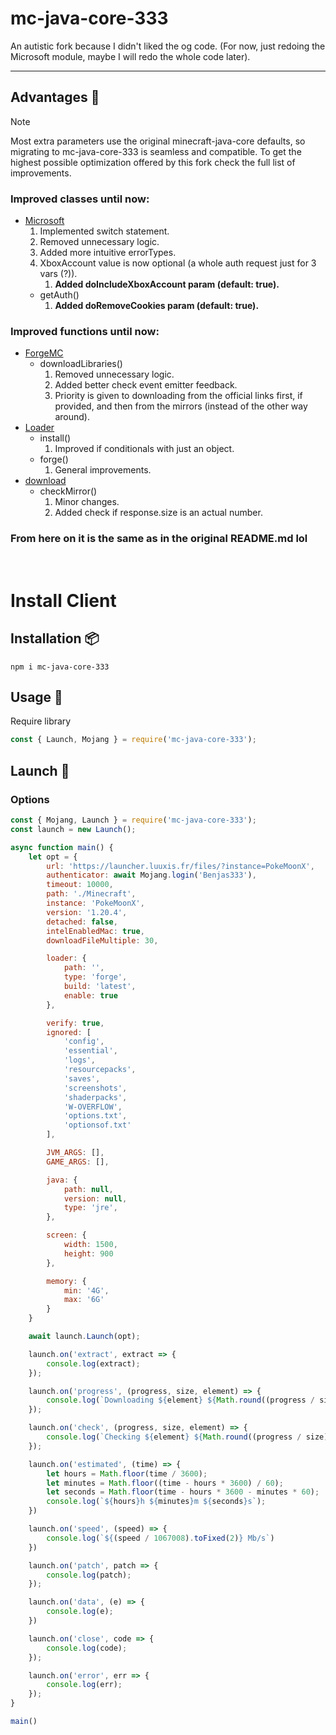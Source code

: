 # mc-java-core-333
An autistic fork because I didn't liked the og code.
(For now, just redoing the Microsoft module, maybe I will redo the whole code later).

---
## Advantages :dizzy:
> [!NOTE]
> Most extra parameters use the original minecraft-java-core defaults, so migrating to mc-java-core-333 is seamless and compatible. To get the highest possible optimization offered by this fork check the full list of improvements.

### Improved classes until now:
- [Microsoft](src/Authenticator/Microsoft.ts)
    1. Implemented switch statement.
    2. Removed unnecessary logic.
    3. Added more intuitive errorTypes.
    4. XboxAccount value is now optional (a whole auth request just for 3 vars (?)).
        1. **Added doIncludeXboxAccount param (default: true).**
    - getAuth()
        1. **Added doRemoveCookies param (default: true).**

### Improved functions until now:
- [ForgeMC](src/Minecraft-Loader/loader/forge/forge.ts)
    - downloadLibraries()
        1. Removed unnecessary logic.
        2. Added better check event emitter feedback.
        3. Priority is given to downloading from the official links first, if provided, and then from the mirrors (instead of the other way around).
- [Loader](src/Minecraft-Loader/index.ts)
    - install()
        1. Improved if conditionals with just an object.
    - forge()
        1. General improvements.
- [download](src\utils\Downloader.ts)
    - checkMirror()
        1. Minor changes.
        2. Added check if response.size is an actual number.

### From here on it is the same as in the original README.md lol
<br>

# Install Client

## Installation :package:
```npm
npm i mc-java-core-333
```

## Usage :triangular_flag_on_post:
Require library
```javascript
const { Launch, Mojang } = require('mc-java-core-333');
```

## Launch :rocket:
### Options
```javascript
const { Mojang, Launch } = require('mc-java-core-333');
const launch = new Launch();

async function main() {
    let opt = {
        url: 'https://launcher.luuxis.fr/files/?instance=PokeMoonX',
        authenticator: await Mojang.login('Benjas333'),
        timeout: 10000,
        path: './Minecraft',
        instance: 'PokeMoonX',
        version: '1.20.4',
        detached: false,
        intelEnabledMac: true,
        downloadFileMultiple: 30,

        loader: {
            path: '',
            type: 'forge',
            build: 'latest',
            enable: true
        },

        verify: true,
        ignored: [
            'config',
            'essential',
            'logs',
            'resourcepacks',
            'saves',
            'screenshots',
            'shaderpacks',
            'W-OVERFLOW',
            'options.txt',
            'optionsof.txt'
        ],

        JVM_ARGS: [],
        GAME_ARGS: [],

        java: {
            path: null,
            version: null,
            type: 'jre',
        },

        screen: {
            width: 1500,
            height: 900
        },

        memory: {
            min: '4G',
            max: '6G'
        }
    }

    await launch.Launch(opt);

    launch.on('extract', extract => {
        console.log(extract);
    });

    launch.on('progress', (progress, size, element) => {
        console.log(`Downloading ${element} ${Math.round((progress / size) * 100)}%`);
    });

    launch.on('check', (progress, size, element) => {
        console.log(`Checking ${element} ${Math.round((progress / size) * 100)}%`);
    });

    launch.on('estimated', (time) => {
        let hours = Math.floor(time / 3600);
        let minutes = Math.floor((time - hours * 3600) / 60);
        let seconds = Math.floor(time - hours * 3600 - minutes * 60);
        console.log(`${hours}h ${minutes}m ${seconds}s`);
    })

    launch.on('speed', (speed) => {
        console.log(`${(speed / 1067008).toFixed(2)} Mb/s`)
    })

    launch.on('patch', patch => {
        console.log(patch);
    });

    launch.on('data', (e) => {
        console.log(e);
    })

    launch.on('close', code => {
        console.log(code);
    });

    launch.on('error', err => {
        console.log(err);
    });
}

main()
```
